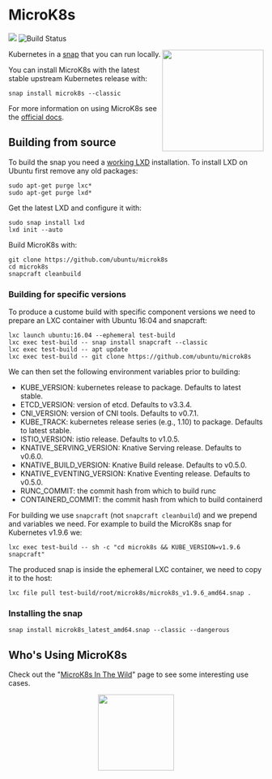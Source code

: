 # MicroK8s

![](https://img.shields.io/badge/Kubernetes-1.15-326de6.svg) ![Build Status](https://travis-ci.org/ubuntu/microk8s.svg?branch=master)

<img src="/docs/images/certified_kubernetes_color-222x300.png" align="right" width="200px">Kubernetes in a [snap](https://snapcraft.io/) that you can run locally.

You can install MicroK8s with the latest stable upstream Kubernetes release with:

```
snap install microk8s --classic
```

For more information on using MicroK8s see the [official docs](https://microk8s.io/docs/).



## Building from source

To build the snap you need a [working LXD](https://linuxcontainers.org/lxd/getting-started-cli/#snap-package-archlinux-debian-fedora-opensuse-and-ubuntu) installation. To install LXD on Ubuntu first remove any old packages:
```
sudo apt-get purge lxc*
sudo apt-get purge lxd*
```

Get the latest LXD and configure it with:
```
sudo snap install lxd
lxd init --auto
```

Build MicroK8s with:
```
git clone https://github.com/ubuntu/microk8s
cd microk8s
snapcraft cleanbuild
```

### Building for specific versions

To produce a custome build with specific component versions we need to prepare an LXC container with Ubuntu 16:04 and snapcraft:
```
lxc launch ubuntu:16.04 --ephemeral test-build
lxc exec test-build -- snap install snapcraft --classic
lxc exec test-build -- apt update
lxc exec test-build -- git clone https://github.com/ubuntu/microk8s
```

We can then set the following environment variables prior to building:
 - KUBE_VERSION: kubernetes release to package. Defaults to latest stable.
 - ETCD_VERSION: version of etcd. Defaults to v3.3.4.
 - CNI_VERSION: version of CNI tools. Defaults to v0.7.1.
 - KUBE_TRACK: kubernetes release series (e.g., 1.10) to package. Defaults to latest stable.
 - ISTIO_VERSION: istio release. Defaults to v1.0.5.
 - KNATIVE_SERVING_VERSION: Knative Serving release. Defaults to v0.6.0.
 - KNATIVE_BUILD_VERSION: Knative Build release. Defaults to v0.5.0.
 - KNATIVE_EVENTING_VERSION: Knative Eventing release. Defaults to v0.5.0.
 - RUNC_COMMIT: the commit hash from which to build runc
 - CONTAINERD_COMMIT: the commit hash from which to build containerd

For building we use `snapcraft` (not `snapcraft cleanbuild`) and we prepend and variables we need. For example to build the MicroK8s snap for Kubernetes v1.9.6 we:
```
lxc exec test-build -- sh -c "cd microk8s && KUBE_VERSION=v1.9.6 snapcraft"
```

The produced snap is inside the ephemeral LXC container, we need to copy it to the host:
```
lxc file pull test-build/root/microk8s/microk8s_v1.9.6_amd64.snap .
```

### Installing the snap
```
snap install microk8s_latest_amd64.snap --classic --dangerous
```

## Who's Using MicroK8s

Check out the "[MicroK8s In The Wild](docs/community.md)" page to see some interesting use cases.

<p align="center">
  <img src="https://assets.ubuntu.com/v1/9309d097-MicroK8s_SnapStore_icon.svg" width="150px">
</p>

